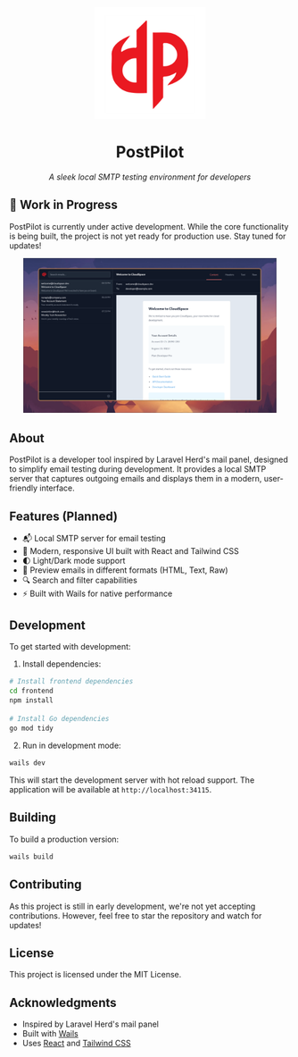 <div align="center">
  <img src="frontend/src/assets/images/logo.svg" alt="PostPilot Logo" width="200" height="200" />
  <h1>PostPilot</h1>
  <p><em>A sleek local SMTP testing environment for developers</em></p>
</div>

## 🚧 Work in Progress

PostPilot is currently under active development. While the core functionality is being built, the project is not yet ready for production use. Stay tuned for updates!

<div align="center">
  <img src=".github/screenshot.png" alt="PostPilot Screenshot" width="90%" />
</div>

## About

PostPilot is a developer tool inspired by Laravel Herd's mail panel, designed to simplify email testing during development. It provides a local SMTP server that captures outgoing emails and displays them in a modern, user-friendly interface.

## Features (Planned)

- 📬 Local SMTP server for email testing
- 🎨 Modern, responsive UI built with React and Tailwind CSS
- 🌓 Light/Dark mode support
- 📱 Preview emails in different formats (HTML, Text, Raw)
- 🔍 Search and filter capabilities
- ⚡ Built with Wails for native performance

## Development

To get started with development:

1. Install dependencies:
```bash
# Install frontend dependencies
cd frontend
npm install

# Install Go dependencies
go mod tidy
```

2. Run in development mode:
```bash
wails dev
```

This will start the development server with hot reload support. The application will be available at `http://localhost:34115`.

## Building

To build a production version:

```bash
wails build
```

## Contributing

As this project is still in early development, we're not yet accepting contributions. However, feel free to star the repository and watch for updates!

## License

This project is licensed under the MIT License.

## Acknowledgments

- Inspired by Laravel Herd's mail panel
- Built with [Wails](https://wails.io/)
- Uses [React](https://reactjs.org/) and [Tailwind CSS](https://tailwindcss.com/)